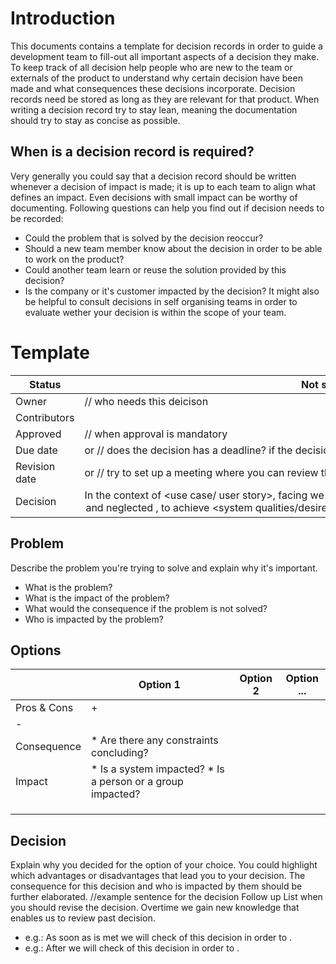 # Introduction
This documents contains a template for decision records in order to guide a development team to fill-out all important aspects of a decision they make. To
keep track of all decision help people who are new to the team or externals of the product to understand why certain decision have been made and what
consequences these decisions incorporate. Decision records need be stored as long as they are relevant for that product. When writing a decision record try to stay
lean, meaning the documentation should try to stay as concise as possible.
## When is a decision record is required?
Very generally you could say that a decision record should be written whenever a decision of impact is made; it is up to each team to align what defines an
impact. Even decisions with small impact can be worthy of documenting. Following questions can help you find out if decision needs to be recorded:
* Could the problem that is solved by the decision reoccur?
* Should a new team member know about the decision in order to be able to work on the product?
* Could another team learn or reuse the solution provided by this decision?
* Is the company or it's customer impacted by the decision?
It might also be helpful to consult decisions in self organising teams in order to evaluate wether your decision is within the scope of your team.

# Template

| Status        | Not started / In Progress / Decided / Deprecated / Superseded                                                                                                 |
|---------------|---------------------------------------------------------------------------------------------------------------------------------------------------------------|
| Owner         | <owner> // who needs this deicison                                                                                                                            |
| Contributors  | <contributers>                                                                                                                                                |
| Approved      | <approver> // when approval is mandatory                                                                                                                      |
| Due date      | <date> or <event when it needs to be decided> // does the decision has a deadline? if the decision has no urgency, then the decision does not need to be made |
| Revision date | <date> or <event when it needs to be reevaluated> // try to set up a meeting where you can review the decision based on the experience you gained             |
| Decision      | In the context of <use case/ user story>, facing <concern> we decided for <option> and neglected <other options>, to achieve <system qualities/desired consequences / desired consequences>, accepting <downside / undesired consequences>, because <additional rationale>. |

## Problem
Describe the problem you're trying to solve and explain why it's important.
* What is the problem?
* What is the impact of the problem?
* What would the consequence if the problem is not solved?
* Who is impacted by the problem?

## Options
|             | Option 1                                                   | Option 2  | Option ... |
|-------------|------------------------------------------------------------|-----------|------------|
| Pros & Cons | + <advantage> 
                - <disadvanatage>                            |           |            |
| Consequence | * Are there any constraints concluding?                    |           |            |
| Impact      | * Is a system impacted? * Is a person or a group impacted? |           |            |
|             |                                                            |           |            |
|             |                                                            |           |            |
|             |                                                            |           |            |

## Decision
Explain why you decided for the option of your choice. You could highlight which advantages or disadvantages that lead you to your decision. The
consequence for this decision and who is impacted by them should be further elaborated.
//example sentence for the decision
Follow up
List when you should revise the decision. Overtime we gain new knowledge that enables us to review past decision.
* e.g.: As soon as <criteria> is met we will check <aspect> of this decision in order to <action>.
* e.g.: After <due date> we will check <aspect> of this decision in order to <action>.
